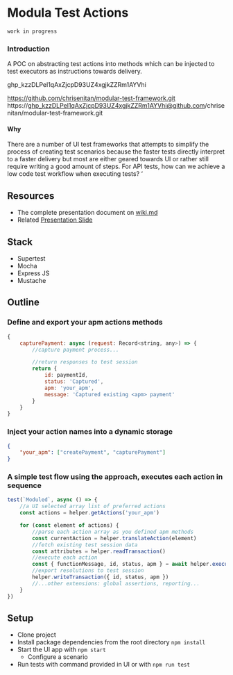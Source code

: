 # Modula Test Actions

`work in progress`

### Introduction

A POC on abstracting test actions into methods which can be injected to test executors as instructions towards delivery.

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

https://github.com/chrisenitan/modular-test-framework.git
https://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@github.com/chrisenitan/modular-test-framework.git

#### Why

There are a number of UI test frameworks that attempts to simplify the process of creating test scenarios because the faster tests directly interpret to a faster delivery but most are either geared towards UI or rather still require writing a good amount of steps. For API tests, how can we achieve a low code test workflow when executing tests?
‘

## Resources

-   The complete presentation document on [wiki.md](wiki.md)
-   Related [Presentation Slide](https://docs.google.com/presentation/d/18YtgswASUvHj9v8fzVScqiIt3o6careCRWxii0U9Ad4/edit#slide=id.g8f35d6ca36_2_77)

## Stack

-   Supertest
-   Mocha
-   Express JS
-   Mustache

## Outline

### Define and export your apm actions methods

```javascript
{
    capturePayment: async (request: Record<string, any>) => {
        //capture payment process...

        //return responses to test session
        return {
            id: paymentId,
            status: 'Captured',
            apm: 'your_apm',
            message: 'Captured existing <apm> payment'
        }
    }
}
```

### Inject your action names into a dynamic storage

```json
{
    "your_apm": ["createPayment", "capturePayment"]
}
```

### A simple test flow using the approach, executes each action in sequence

```javascript
test(`Moduled`, async () => {
    //a UI selected array list of preferred actions
    const actions = helper.getActions('your_apm')

    for (const element of actions) {
        //parse each action array as you defined apm methods
        const currentAction = helper.translateAction(element)
        //fetch existing test session data
        const attributes = helper.readTransaction()
        //execute each action
        const { functionMessage, id, status, apm } = await helper.executeAction(attributes, currentAction)
        //export resolutions to test session
        helper.writeTransaction({ id, status, apm })
        //...other extensions: global assertions, reporting...
    }
})
```

## Setup

-   Clone project
-   Install package dependencies from the root directory `npm install`
-   Start the UI app with `npm start`
    -   Configure a scenario
-   Run tests with command provided in UI or with `npm run test`
